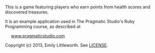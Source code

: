 This is a game featuring players who earn points from health scores and discovered treasures.

It is an example application used in The Pragmatic Studio's Ruby Programming course, as described at

&nbsp;&nbsp;&nbsp;&nbsp; www.pragmaticstudio.com

Copyright (c) 2013, Emily Littleworth. See [LICENSE](LICENSE).
